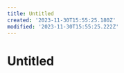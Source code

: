 ```yaml
---
title: Untitled
created: '2023-11-30T15:55:25.180Z'
modified: '2023-11-30T15:55:25.222Z'
---
```


# Untitled
